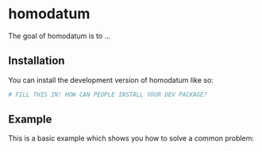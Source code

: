 
<!-- README.md is generated from README.Rmd. Please edit that file -->

# homodatum

<!-- badges: start -->
<!-- badges: end -->

The goal of homodatum is to …

## Installation

You can install the development version of homodatum like so:

``` r
# FILL THIS IN! HOW CAN PEOPLE INSTALL YOUR DEV PACKAGE?
```

## Example

This is a basic example which shows you how to solve a common problem:
